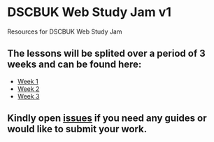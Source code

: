 # DSCBUK Web Study Jam v1
Resources for DSCBUK Web Study Jam

## The lessons will be splited over a period of 3 weeks and can be found here:
- [Week 1](./week1)
- [Week 2](./week2)
- [Week 3](./week3)

## Kindly open [issues](https://github.com/DSCBUK/web-study-jam/issues) if you need any guides or would like to submit your work.

